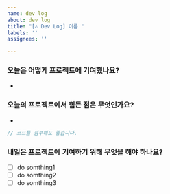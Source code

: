```yaml
---
name: dev log
about: dev log
title: "[✍️ Dev Log] 이름 "
labels: ''
assignees: ''

---
```


### 오늘은 어떻게 프로젝트에 기여했나요?
- 

### 오늘의 프로젝트에서 힘든 점은 무엇인가요?
- 
```javascript
// 코드를 첨부해도 좋습니다.
```

### 내일은 프로젝트에 기여하기 위해 무엇을 해야 하나요?
* [ ] do somthing1
* [ ] do somthing2
* [ ] do somthing3
